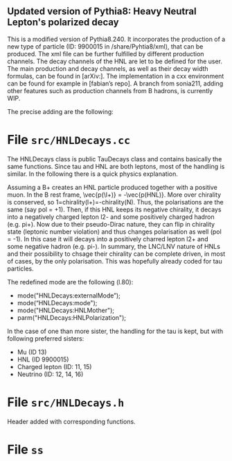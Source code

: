 ## Updated version of Pythia8: Heavy Neutral Lepton's polarized decay


This is a modified version of Pythia8.240. It incorporates the production of a new type of particle (ID: 9900015 in /share/Pyhtia8/xml), that can be produced. The xml file can be further fulfilled by different production channels. The decay channels of the HNL are let to be defined for the user. The main production and decay channels, as well as their decay width formulas, can be found in [arXiv:]. The implementation in a cxx environment can be found for example in [fabian’s repo]. A branch from sonia211, adding other features such as production channels from B hadrons, is currently WIP.

The precise adding are the following:

# File `src/HNLDecays.cc`
The HNLDecays class is public TauDecays class and contains basically the same functions. Since tau and HNL are both leptons, most of the handling is similar. In the following there is a quick physics explanation.

Assuming a B+ creates an HNL particle produced together with a positive muon. In the B rest frame, \vec{p(\l+)} = -\vec{p(HNL)}. More over chirality is conserved, so 1=chirality(l+)=-chirality(N). Thus, the polarisations are the same (say pol = +1). Then, if this HNL keeps its negative chirality, it decays into a negatively charged lepton l2- and some positively charged hadron (e.g. pi+). Now due to their pseudo-Dirac nature, they can flip in chirality state (leptonic number violation) and thus changes polarisation as well (pol = -1). In this case it will decays into a positively charred lepton l2+ and some negative hadron (e.g. pi-). In summary, the LNC/LNV nature of HNLs and their possibility to chsage their chirality can be complete driven, in most of cases, by the only polarisation. This was hopefully already coded for tau particles. 

The redefined mode are the following (l.80):
* mode("HNLDecays:externalMode”);
* mode(“HNLDecays:mode");
* mode("HNLDecays:HNLMother");
* parm("HNLDecays:HNLPolarization");

In the case of one than more sister, the handling for the tau is kept, but with following preferred sisters:
* Mu (ID 13)
* HNL (ID 9900015)
* Charged lepton (ID: 11, 15)
* Neutrino (ID: 12, 14, 16)

# File `src/HNLDecays.h`
Header added with corresponding functions.

# File `ss`
